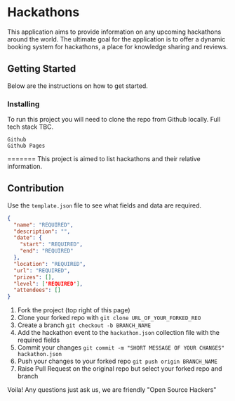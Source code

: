 # Hackathons


This application aims to provide information on any upcoming hackathons around the world. The ultimate goal for the application is to offer a dynamic booking system for hackathons, a place for knowledge sharing and reviews.

## Getting Started

Below are the instructions on how to get started.

### Installing

To run this project you will need to clone the repo from Github locally.
Full tech stack TBC.

```
Github
Github Pages
```
=======
This project is aimed to list hackathons and their relative information.

## Contribution

Use the `template.json` file to see what fields and data are required.

```json
{
  "name": "REQUIRED",
  "description": "",
  "date": {
    "start": "REQUIRED",
    "end": "REQUIRED"
  },
  "location": "REQUIRED",
  "url": "REQUIRED",
  "prizes": [],
  "level": ['REQUIRED'],
  "attendees": []
}
```

1. Fork the project (top right of this page)
2. Clone your forked repo with `git clone URL_OF_YOUR_FORKED_REO`
3. Create a branch `git checkout -b BRANCH_NAME`
4. Add the hackathon event to the `hackathon.json` collection file with the required fields
5. Commit your changes `git commit -m "SHORT MESSAGE OF YOUR CHANGES" hackathon.json`
6. Push your changes to your forked repo `git push origin BRANCH_NAME`
7. Raise Pull Request on the original repo but select your forked repo and branch

Voila!
Any questions just ask us, we are friendly "Open Source Hackers"

